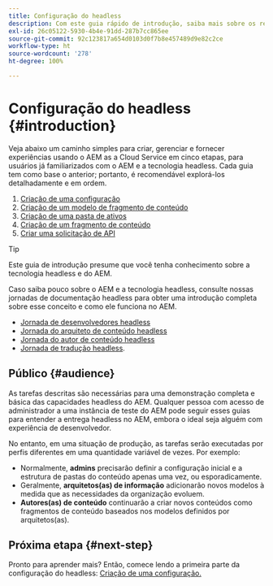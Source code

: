 ```yaml
---
title: Configuração do headless
description: Com este guia rápido de introdução, saiba mais sobre os recursos headless avançados do AEM as a Cloud Service, como os modelos de conteúdo, fragmentos de conteúdo e a API GraphQL.
exl-id: 26c05122-5930-4b4e-91dd-287b7cc865ee
source-git-commit: 92c123817a654d0103d0f7b8e457489d9e82c2ce
workflow-type: ht
source-wordcount: '278'
ht-degree: 100%

---
```


# Configuração do headless {#introduction}

Veja abaixo um caminho simples para criar, gerenciar e fornecer experiências usando o AEM as a Cloud Service em cinco etapas, para usuários já familiarizados com o AEM e a tecnologia headless. Cada guia tem como base o anterior; portanto, é recomendável explorá-los detalhadamente e em ordem.

1. [Criação de uma configuração](create-configuration.md)
1. [Criação de um modelo de fragmento de conteúdo](create-content-model.md)
1. [Criação de uma pasta de ativos](create-assets-folder.md)
1. [Criação de um fragmento de conteúdo](create-content-fragment.md)
1. [Criar uma solicitação de API](create-api-request.md)

>[!TIP]
>
>Este guia de introdução presume que você tenha conhecimento sobre a tecnologia headless e do AEM.
>
>Caso saiba pouco sobre o AEM e a tecnologia headless, consulte nossas jornadas de documentação headless para obter uma introdução completa sobre esse conceito e como ele funciona no AEM.
>
>* [Jornada de desenvolvedores headless](/help/journey-headless/developer/overview.md)
>* [Jornada do arquiteto de conteúdo headless](/help/journey-headless/architect/overview.md)
>* [Jornada do autor de conteúdo headless](/help/journey-headless/author/overview.md)
>* [Jornada de tradução headless](/help/journey-headless/translation/overview.md).

## Público {#audience}

As tarefas descritas são necessárias para uma demonstração completa e básica das capacidades headless do AEM. Qualquer pessoa com acesso de administrador a uma instância de teste do AEM pode seguir esses guias para entender a entrega headless no AEM, embora o ideal seja alguém com experiência de desenvolvedor.

No entanto, em uma situação de produção, as tarefas serão executadas por perfis diferentes em uma quantidade variável de vezes. Por exemplo:

* Normalmente, **admins** precisarão definir a configuração inicial e a estrutura de pastas do conteúdo apenas uma vez, ou esporadicamente.
* Geralmente, **arquitetos(as) de informação** adicionarão novos modelos à medida que as necessidades da organização evoluem.
* **Autores(as) de conteúdo** continuarão a criar novos conteúdos como fragmentos de conteúdo baseados nos modelos definidos por arquitetos(as).

## Próxima etapa {#next-step}

Pronto para aprender mais? Então, comece lendo a primeira parte da configuração do headless: [Criação de uma configuração.](create-configuration.md)
